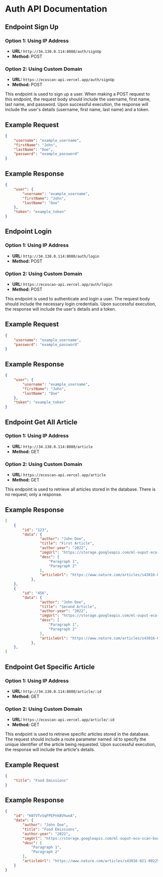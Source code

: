 # Auth API Documentation

## Endpoint Sign Up

### Option 1: Using IP Address

- **URL:** `http://34.138.0.114:8080/auth/signUp`
- **Method:** POST

### Option 2: Using Custom Domain

- **URL:** `https://ecoscan-api.vercel.app/auth/signUp`
- **Method:** POST

This endpoint is used to sign up a user. When making a POST request to this endpoint, the request body should include the username, first name, last name, and password. Upon successful execution, the response will include the user's details (username, first name, last name) and a token.

## Example Request

```json
{
    "username": "example_username",
    "firstName": "John",
    "lastName": "Doe",
    "password": "example_password"
}
```

## Example Response
```json 
{
    "user": {
        "username": "example_username",
        "firstName": "John",
        "lastName": "Doe"
    },
    "token": "example_token"
}
```
## Endpoint Login

### Option 1: Using IP Address

- **URL:** `http://34.138.0.114:8080/auth/login`
- **Method:** POST

### Option 2: Using Custom Domain

- **URL:** `https://ecoscan-api.vercel.app/auth/login`
- **Method:** POST

This endpoint is used to authenticate and login a user. The request body should include the necessary login credentials. Upon successful execution, the response will include the user's details and a token.

## Example Request

```json
{
    "username": "example_username",
    "password": "example_password"
}
```

## Example Response
```json 
{
    "user": {
        "username": "example_username",
        "firstName": "John",
        "lastName": "Doe"
    },
    "token": "example_token"
}
```
## Endpoint Get All Article

### Option 1: Using IP Address

- **URL:** `http://34.138.0.114:8080/article`
- **Method:** GET

### Option 2: Using Custom Domain

- **URL:** `https://ecoscan-api.vercel.app/article`
- **Method:** GET

This endpoint is used to retrieve all articles stored in the database. There is no request; only a response.

## Example Response
```json 
[
    {
        "id": "123",
        "data": {
                "author": "John Doe",
                "title": "First Article",
                "author-year": "2022",
                "imgUrl": "https://storage.googleapis.com/ml-ouput-eco-scan-bucket/maxresdefault.jpg",
                "desc": [
                    "Paragraph 1",
                    "Paragraph 2"
                ],
                "articleUrl": "https://www.nature.com/articles/s43016-021-00225-9"
            },
    },
    {
        "id": "456",
        "data": {
                "author": "John Doe",
                "title": "Second Article",
                "author-year": "2022",
                "imgUrl": "https://storage.googleapis.com/ml-ouput-eco-scan-bucket/maxresdefault.jpg",
                "desc": [
                    "Paragraph 1",
                    "Paragraph 2"
                ],
                "articleUrl": "https://www.nature.com/articles/s43016-021-00225-9"
            },
    },
]
```
## Endpoint Get Specific Article

### Option 1: Using IP Address

- **URL:** `http://34.138.0.114:8080/article/:id`
- **Method:** GET

### Option 2: Using Custom Domain

- **URL:** `https://ecoscan-api.vercel.app/article/:id`
- **Method:** GET

This endpoint is used to retrieve specific articles stored in the database. The request should include a route parameter named :id to specify the unique identifier of the article being requested. Upon successful execution, the response will include the article's details.

## Example Request

```json
{
    "title": "Food Emissions"
}
```

## Example Response
```json 
{
    "id": "K07VTvSqFPEPnkBVhwnA",
    "data": {
        "author": "John Doe",
        "title": "Food Emissions",
        "author-year": "2022",
        "imgUrl": "https://storage.googleapis.com/ml-ouput-eco-scan-bucket/maxresdefault.jpg",
        "desc": [
            "Paragraph 1",
            "Paragraph 2"
        ],
        "articleUrl": "https://www.nature.com/articles/s43016-021-00225-9"
    }
}
```
